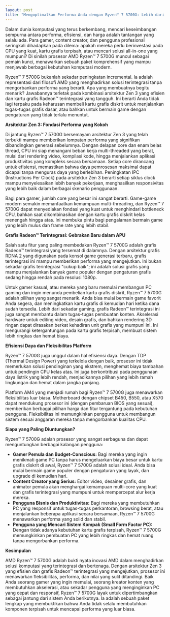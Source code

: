 ```yaml
---
layout: post
title: "Mengoptimalkan Performa Anda dengan Ryzen™ 7 5700G: Lebih dari Sekadar CPU"
---
```


Dalam dunia komputasi yang terus berkembang, mencari keseimbangan sempurna antara performa, efisiensi, dan harga adalah tantangan yang selalu ada. Para gamer, content creator, dan pengguna profesional seringkali dihadapkan pada dilema: apakah mereka perlu berinvestasi pada CPU yang kuat, kartu grafis terpisah, atau mencari solusi all-in-one yang mumpuni? Di sinilah prosesor AMD Ryzen™ 7 5700G muncul sebagai pemain kunci, menawarkan sebuah paket komprehensif yang mampu menjawab berbagai kebutuhan komputasi modern.

Ryzen™ 7 5700G bukanlah sekadar peningkatan incremental. Ia adalah representasi dari filosofi AMD yang menghadirkan solusi terintegrasi tanpa mengorbankan performa yang berarti. Apa yang membuatnya begitu menarik? Jawabannya terletak pada kombinasi arsitektur Zen 3 yang efisien dan kartu grafis Radeon™ terintegrasi yang tangguh. Ini berarti Anda tidak lagi terpaku pada keharusan membeli kartu grafis diskrit untuk menjalankan tugas-tugas grafis dasar, atau bahkan untuk bermain game dengan pengaturan yang tidak terlalu menuntut.

**Arsitektur Zen 3: Fondasi Performa yang Kokoh**

Di jantung Ryzen™ 7 5700G bersemayam arsitektur Zen 3 yang telah terbukti mampu memberikan lompatan performa yang signifikan dibandingkan generasi sebelumnya. Dengan delapan core dan enam belas thread, CPU ini siap menangani beban kerja multi-threaded yang berat, mulai dari rendering video, kompilasi kode, hingga menjalankan aplikasi produktivitas yang kompleks secara bersamaan. Setiap core dirancang untuk efisiensi, memastikan bahwa daya pemrosesan maksimal dapat dicapai tanpa menguras daya yang berlebihan. Peningkatan IPC (Instructions Per Clock) pada arsitektur Zen 3 berarti setiap siklus clock mampu menyelesaikan lebih banyak pekerjaan, menghasilkan responsivitas yang lebih baik dalam berbagai skenario penggunaan.

Bagi para gamer, jumlah core yang besar ini sangat berarti. Game-game modern semakin memanfaatkan kemampuan multi-threading, dan Ryzen™ 7 5700G dapat menyediakan fondasi yang kuat untuk menghindari bottleneck CPU, bahkan saat dikombinasikan dengan kartu grafis diskrit kelas menengah hingga atas. Ini membuka pintu bagi pengalaman bermain game yang lebih mulus dan frame rate yang lebih stabil.

**Grafis Radeon™ Terintegrasi: Gebrakan Baru dalam APU**

Salah satu fitur yang paling membedakan Ryzen™ 7 5700G adalah grafis Radeon™ terintegrasi yang tersemat di dalamnya. Dengan arsitektur grafis RDNA 2 yang digunakan pada konsol game generasi terbaru, grafis terintegrasi ini mampu memberikan performa yang mengejutkan. Ini bukan sekadar grafis terintegrasi "cukup baik"; ini adalah solusi grafis yang mampu menjalankan banyak game populer dengan pengaturan grafis sedang hingga rendah pada resolusi 1080p.

Untuk gamer kasual, atau mereka yang baru memulai membangun PC gaming dan ingin menunda pembelian kartu grafis diskrit, Ryzen™ 7 5700G adalah pilihan yang sangat menarik. Anda bisa mulai bermain game favorit Anda segera, dan meningkatkan kartu grafis di kemudian hari ketika dana sudah tersedia. Lebih dari sekadar gaming, grafis Radeon™ terintegrasi ini juga sangat membantu dalam tugas-tugas pembuatan konten. Akselerasi hardware untuk editing video, desain grafis, dan bahkan rendering 3D ringan dapat dirasakan berkat kehadiran unit grafis yang mumpuni ini. Ini mengurangi ketergantungan pada kartu grafis terpisah, membuat sistem lebih ringkas dan hemat biaya.

**Efisiensi Daya dan Fleksibilitas Platform**

Ryzen™ 7 5700G juga unggul dalam hal efisiensi daya. Dengan TDP (Thermal Design Power) yang terkelola dengan baik, prosesor ini tidak memerlukan solusi pendinginan yang ekstrem, menghemat biaya tambahan untuk pendingin CPU kelas atas. Ini juga berkontribusi pada penggunaan daya listrik yang lebih rendah, menjadikannya pilihan yang lebih ramah lingkungan dan hemat dalam jangka panjang.

Platform AM4 yang menjadi rumah bagi Ryzen™ 7 5700G juga menawarkan fleksibilitas luar biasa. Motherboard dengan chipset B450, B550, atau X570 dapat mendukung prosesor ini (dengan pembaruan BIOS yang sesuai), memberikan berbagai pilihan harga dan fitur tergantung pada kebutuhan pengguna. Fleksibilitas ini memungkinkan pengguna untuk membangun sistem sesuai anggaran mereka tanpa mengorbankan kualitas CPU.

**Siapa yang Paling Diuntungkan?**

Ryzen™ 7 5700G adalah prosesor yang sangat serbaguna dan dapat menguntungkan berbagai kalangan pengguna:

*   **Gamer Pemula dan Budget-Conscious:** Bagi mereka yang ingin menikmati game PC tanpa harus mengeluarkan biaya besar untuk kartu grafis diskrit di awal, Ryzen™ 7 5700G adalah solusi ideal. Anda bisa mulai bermain game populer dengan pengaturan yang layak, dan upgrade di kemudian hari.
*   **Content Creator yang Serius:** Editor video, desainer grafis, dan animator pemula akan menghargai kemampuan multi-core yang kuat dan grafis terintegrasi yang mumpuni untuk mempercepat alur kerja mereka.
*   **Pengguna Bisnis dan Produktivitas:** Bagi mereka yang membutuhkan PC yang responsif untuk tugas-tugas perkantoran, browsing berat, atau menjalankan beberapa aplikasi secara bersamaan, Ryzen™ 7 5700G menawarkan performa yang solid dan stabil.
*   **Pengguna yang Mencari Sistem Kompak (Small Form Factor PC):** Dengan tidak adanya kebutuhan kartu grafis terpisah, Ryzen™ 7 5700G memungkinkan pembuatan PC yang lebih ringkas dan hemat ruang tanpa mengorbankan performa.

**Kesimpulan**

AMD Ryzen™ 7 5700G adalah bukti nyata inovasi AMD dalam menghadirkan solusi komputasi yang terintegrasi dan bertenaga. Dengan arsitektur Zen 3 yang efisien dan grafis Radeon™ terintegrasi yang mengejutkan, prosesor ini menawarkan fleksibilitas, performa, dan nilai yang sulit ditandingi. Baik Anda seorang gamer yang ingin memulai, seorang kreator konten yang membutuhkan akselerasi, atau sekadar pengguna yang menginginkan PC yang cepat dan responsif, Ryzen™ 7 5700G layak untuk dipertimbangkan sebagai jantung dari sistem Anda berikutnya. Ia adalah sebuah paket lengkap yang membuktikan bahwa Anda tidak selalu membutuhkan komponen terpisah untuk mencapai performa yang luar biasa.
